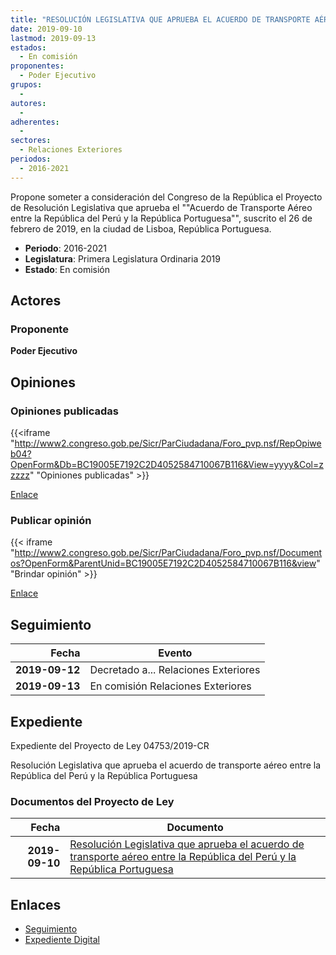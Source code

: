```yaml
---
title: "RESOLUCIÓN LEGISLATIVA QUE APRUEBA EL ACUERDO DE TRANSPORTE AÉREO ENTRE LA REPÚBLICA DEL PERÚ Y LA REPÚBLICA PORTUGUESA"
date: 2019-09-10
lastmod: 2019-09-13
estados: 
  - En comisión
proponentes: 
  - Poder Ejecutivo
grupos: 
  - 
autores: 
  - 
adherentes: 
  - 
sectores: 
  - Relaciones Exteriores
periodos: 
  - 2016-2021
---
```


Propone someter a consideración del Congreso de la República el Proyecto de Resolución Legislativa que aprueba el ""Acuerdo de Transporte Aéreo entre la República del Perú y la República Portuguesa"", suscrito el 26 de febrero de 2019, en la ciudad de Lisboa, República Portuguesa.

- **Periodo**: 2016-2021
- **Legislatura**: Primera Legislatura Ordinaria 2019
- **Estado**: En comisión

## Actores

### Proponente

**Poder Ejecutivo**


## Opiniones

### Opiniones publicadas

{{<iframe "http://www2.congreso.gob.pe/Sicr/ParCiudadana/Foro_pvp.nsf/RepOpiweb04?OpenForm&Db=BC19005E7192C2D4052584710067B116&View=yyyy&Col=zzzzz" "Opiniones publicadas" >}}

[Enlace](http://www2.congreso.gob.pe/Sicr/ParCiudadana/Foro_pvp.nsf/RepOpiweb04?OpenForm&Db=BC19005E7192C2D4052584710067B116&View=yyyy&Col=zzzzz)
### Publicar opinión

{{< iframe "http://www2.congreso.gob.pe/Sicr/ParCiudadana/Foro_pvp.nsf/Documentos?OpenForm&ParentUnid=BC19005E7192C2D4052584710067B116&view" "Brindar opinión" >}}

[Enlace](http://www2.congreso.gob.pe/Sicr/ParCiudadana/Foro_pvp.nsf/Documentos?OpenForm&ParentUnid=BC19005E7192C2D4052584710067B116&view)

## Seguimiento

| Fecha | Evento |
|------:|--------|
| **2019-09-12** | Decretado a... Relaciones Exteriores|
| **2019-09-13** | En comisión Relaciones Exteriores|


## Expediente

Expediente del Proyecto de Ley 04753/2019-CR

Resolución Legislativa que aprueba el acuerdo de transporte aéreo entre la República del Perú y la República Portuguesa


### Documentos del Proyecto de Ley

| Fecha | Documento |
|------:|--------|
| **2019-09-10** | [Resolución Legislativa que aprueba el acuerdo de transporte aéreo entre la República del Perú y la República Portuguesa](http://www.leyes.congreso.gob.pe/Documentos/2016_2021/Proyectos_de_Ley_y_de_Resoluciones_Legislativas/PL0475320190910.pdf) |

## Enlaces 

- [Seguimiento](http://www2.congreso.gob.pe/Sicr/TraDocEstProc/CLProLey2016.nsf/f7fff46988ca05b1052578e100829cc7/f76f9cbae9a2428d052584710060fded?OpenDocument)
- [Expediente Digital](http://www2.congreso.gob.pe/Sicr/TraDocEstProc/CLProLey2016.nsf/f7fff46988ca05b1052578e100829cc7/f76f9cbae9a2428d052584710060fded?OpenDocument&Click=05257FB7005EB655.eb71d0cf91d8294e05256cdf006b5706/$Body/0.1C6C)
